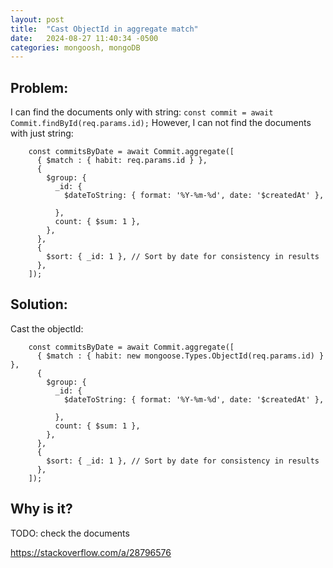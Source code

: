 ```yaml
---
layout: post
title:  "Cast ObjectId in aggregate match"
date:   2024-08-27 11:40:34 -0500
categories: mongoosh, mongoDB
---
```


## Problem:
I can find the documents only with string: `const commit = await Commit.findById(req.params.id);`
However, I can not find the documents with just string:
```
    const commitsByDate = await Commit.aggregate([
      { $match : { habit: req.params.id } },
      {
        $group: {
          _id: {
            $dateToString: { format: '%Y-%m-%d', date: '$createdAt' },

          },
          count: { $sum: 1 },
        },
      },
      {
        $sort: { _id: 1 }, // Sort by date for consistency in results
      },
    ]);
```

## Solution:
Cast the objectId:
```
    const commitsByDate = await Commit.aggregate([
      { $match : { habit: new mongoose.Types.ObjectId(req.params.id) } },
      {
        $group: {
          _id: {
            $dateToString: { format: '%Y-%m-%d', date: '$createdAt' },

          },
          count: { $sum: 1 },
        },
      },
      {
        $sort: { _id: 1 }, // Sort by date for consistency in results
      },
    ]);
```

## Why is it?
TODO: check the documents



https://stackoverflow.com/a/28796576
